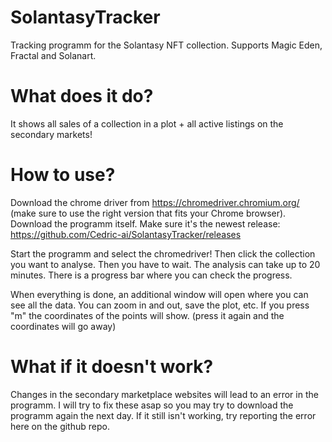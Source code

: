 # SolantasyTracker
Tracking programm for the Solantasy NFT collection. Supports Magic Eden, Fractal and Solanart. 


# What does it do?
It shows all sales of a collection in a plot + all active listings on the secondary markets!

# How to use?
Download the chrome driver from https://chromedriver.chromium.org/ (make sure to use the right version that fits your Chrome browser).
Download the programm itself. Make sure it's the newest release: https://github.com/Cedric-ai/SolantasyTracker/releases

Start the programm and select the chromedriver! Then click the collection you want to analyse. 
Then you have to wait. The analysis can take up to 20 minutes. There is a progress bar where you can check the progress.

When everything is done, an additional window will open where you can see all the data. You can zoom in and out, save the plot, etc.
If you press "m" the coordinates of the points will show. (press it again and the coordinates will go away)

# What if it doesn't work?
Changes in the secondary marketplace websites will lead to an error in the programm. I will try to fix these asap so you may try to download the programm again the next day.
If it still isn't working, try reporting the error here on the github repo.
